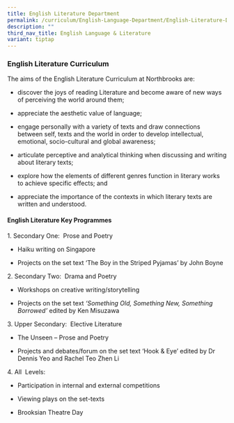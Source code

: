 ```yaml
---
title: English Literature Department
permalink: /curriculum/English-Language-Department/English-Literature-Department/
description: ""
third_nav_title: English Language & Literature
variant: tiptap
---
```

<h3><strong>English Literature Curriculum</strong></h3>
<p>The aims of the English Literature Curriculum at Northbrooks are:</p>
<ul data-tight="true" class="tight">
<li>
<p>discover the joys of reading Literature and become aware of new ways of
perceiving the world around them;</p>
</li>
<li>
<p>appreciate the aesthetic value of language;</p>
</li>
<li>
<p>engage personally with a variety of texts and draw connections between
self, texts and the world in order to develop intellectual, emotional,
socio-cultural and global awareness;</p>
</li>
<li>
<p>articulate perceptive and analytical thinking when discussing and writing
about literary texts;</p>
</li>
<li>
<p>explore how the elements of different genres function in literary works
to achieve specific effects; and</p>
</li>
<li>
<p>appreciate the importance of the contexts in which literary texts are
written and understood.</p>
</li>
</ul>
<h4><strong>English Literature Key Programmes</strong></h4>
<p>1. Secondary One:&nbsp; Prose and Poetry</p>
<ul data-tight="true" class="tight">
<li>
<p>Haiku writing on Singapore</p>
</li>
<li>
<p>Projects on the set text ‘The Boy in the Striped Pyjamas’ by John Boyne</p>
</li>
</ul>
<p>2. Secondary Two:&nbsp; Drama and Poetry</p>
<ul data-tight="true" class="tight">
<li>
<p>Workshops on creative writing/storytelling</p>
</li>
<li>
<p>Projects on the set text&nbsp;<em>‘Something Old, Something New, Something Borrowed’</em>&nbsp;edited
by Ken Misuzawa</p>
</li>
</ul>
<p>3. Upper Secondary:&nbsp; Elective Literature</p>
<ul data-tight="true" class="tight">
<li>
<p>The Unseen – Prose and Poetry</p>
</li>
<li>
<p>Projects and debates/forum on the set text ‘Hook &amp; Eye’ edited by
Dr Dennis Yeo and Rachel Teo Zhen Li</p>
</li>
</ul>
<p>4. All&nbsp; Levels:</p>
<ul data-tight="true" class="tight">
<li>
<p>Participation in internal and external competitions</p>
</li>
<li>
<p>Viewing plays on the set-texts</p>
</li>
<li>
<p>Brooksian Theatre Day</p>
</li>
</ul>
<p></p>